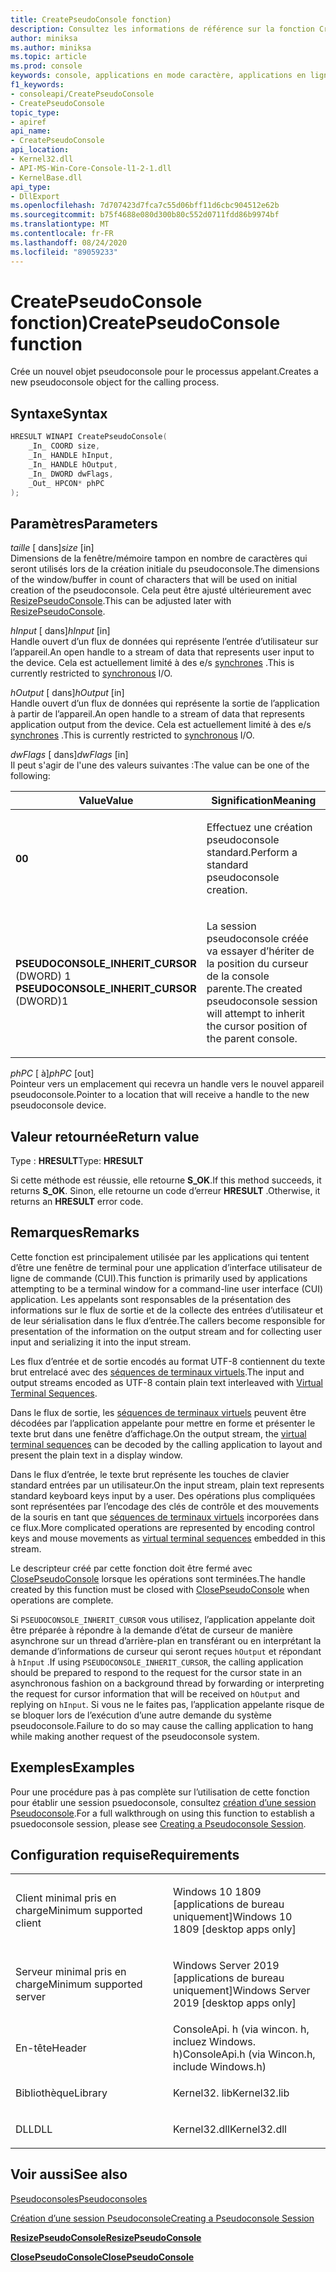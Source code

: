 ```yaml
---
title: CreatePseudoConsole fonction)
description: Consultez les informations de référence sur la fonction CreatePseudoConsole, qui alloue un nouveau pseudoconsole pour le processus appelant.
author: miniksa
ms.author: miniksa
ms.topic: article
ms.prod: console
keywords: console, applications en mode caractère, applications en ligne de commande, applications Terminal Server, API console, conpty, pseudoconsole
f1_keywords:
- consoleapi/CreatePseudoConsole
- CreatePseudoConsole
topic_type:
- apiref
api_name:
- CreatePseudoConsole
api_location:
- Kernel32.dll
- API-MS-Win-Core-Console-l1-2-1.dll
- KernelBase.dll
api_type:
- DllExport
ms.openlocfilehash: 7d707423d7fca7c55d06bff11d6cbc904512e62b
ms.sourcegitcommit: b75f4688e080d300b80c552d0711fdd86b9974bf
ms.translationtype: MT
ms.contentlocale: fr-FR
ms.lasthandoff: 08/24/2020
ms.locfileid: "89059233"
---
```

# <a name="createpseudoconsole-function"></a><span data-ttu-id="b14ab-104">CreatePseudoConsole fonction)</span><span class="sxs-lookup"><span data-stu-id="b14ab-104">CreatePseudoConsole function</span></span>


<span data-ttu-id="b14ab-105">Crée un nouvel objet pseudoconsole pour le processus appelant.</span><span class="sxs-lookup"><span data-stu-id="b14ab-105">Creates a new pseudoconsole object for the calling process.</span></span>

<a name="syntax"></a><span data-ttu-id="b14ab-106">Syntaxe</span><span class="sxs-lookup"><span data-stu-id="b14ab-106">Syntax</span></span>
------

```C
HRESULT WINAPI CreatePseudoConsole(
    _In_ COORD size,
    _In_ HANDLE hInput,
    _In_ HANDLE hOutput,
    _In_ DWORD dwFlags,
    _Out_ HPCON* phPC
);
```

<a name="parameters"></a><span data-ttu-id="b14ab-107">Paramètres</span><span class="sxs-lookup"><span data-stu-id="b14ab-107">Parameters</span></span>
----------

<span data-ttu-id="b14ab-108">*taille* \[ dans\]</span><span class="sxs-lookup"><span data-stu-id="b14ab-108">*size* \[in\]</span></span>  
<span data-ttu-id="b14ab-109">Dimensions de la fenêtre/mémoire tampon en nombre de caractères qui seront utilisés lors de la création initiale du pseudoconsole.</span><span class="sxs-lookup"><span data-stu-id="b14ab-109">The dimensions of the window/buffer in count of characters that will be used on initial creation of the pseudoconsole.</span></span> <span data-ttu-id="b14ab-110">Cela peut être ajusté ultérieurement avec [ResizePseudoConsole](resizepseudoconsole.md).</span><span class="sxs-lookup"><span data-stu-id="b14ab-110">This can be adjusted later with [ResizePseudoConsole](resizepseudoconsole.md).</span></span>

<span data-ttu-id="b14ab-111">*hInput* \[ dans\]</span><span class="sxs-lookup"><span data-stu-id="b14ab-111">*hInput* \[in\]</span></span>  
<span data-ttu-id="b14ab-112">Handle ouvert d’un flux de données qui représente l’entrée d’utilisateur sur l’appareil.</span><span class="sxs-lookup"><span data-stu-id="b14ab-112">An open handle to a stream of data that represents user input to the device.</span></span> <span data-ttu-id="b14ab-113">Cela est actuellement limité à des e/s [synchrones](https://docs.microsoft.com/windows/desktop/Sync/synchronization-and-overlapped-input-and-output) .</span><span class="sxs-lookup"><span data-stu-id="b14ab-113">This is currently restricted to [synchronous](https://docs.microsoft.com/windows/desktop/Sync/synchronization-and-overlapped-input-and-output) I/O.</span></span>

<span data-ttu-id="b14ab-114">*hOutput* \[ dans\]</span><span class="sxs-lookup"><span data-stu-id="b14ab-114">*hOutput* \[in\]</span></span>  
<span data-ttu-id="b14ab-115">Handle ouvert d’un flux de données qui représente la sortie de l’application à partir de l’appareil.</span><span class="sxs-lookup"><span data-stu-id="b14ab-115">An open handle to a stream of data that represents application output from the device.</span></span> <span data-ttu-id="b14ab-116">Cela est actuellement limité à des e/s [synchrones](https://docs.microsoft.com/windows/desktop/Sync/synchronization-and-overlapped-input-and-output) .</span><span class="sxs-lookup"><span data-stu-id="b14ab-116">This is currently restricted to [synchronous](https://docs.microsoft.com/windows/desktop/Sync/synchronization-and-overlapped-input-and-output) I/O.</span></span>

<span data-ttu-id="b14ab-117">*dwFlags* \[ dans\]</span><span class="sxs-lookup"><span data-stu-id="b14ab-117">*dwFlags* \[in\]</span></span>  
<span data-ttu-id="b14ab-118">Il peut s'agir de l'une des valeurs suivantes :</span><span class="sxs-lookup"><span data-stu-id="b14ab-118">The value can be one of the following:</span></span>
<table>
<colgroup>
<col width="50%" />
<col width="50%" />
</colgroup>
<thead>
<tr class="header">
<th><span data-ttu-id="b14ab-119">Value</span><span class="sxs-lookup"><span data-stu-id="b14ab-119">Value</span></span></th>
<th><span data-ttu-id="b14ab-120">Signification</span><span class="sxs-lookup"><span data-stu-id="b14ab-120">Meaning</span></span></th>
</tr>
</thead>
<tbody>
<tr class="odd">
<td><span data-ttu-id="b14ab-121"><strong>0</strong></span><span class="sxs-lookup"><span data-stu-id="b14ab-121"><strong>0</strong></span></span></td>
<td><p><span data-ttu-id="b14ab-122">Effectuez une création pseudoconsole standard.</span><span class="sxs-lookup"><span data-stu-id="b14ab-122">Perform a standard pseudoconsole creation.</span></span></p></td>
</tr>
<tr class="even">
<td><span data-ttu-id="b14ab-123"><span id="PSEUDOCONSOLE_INHERIT_CURSOR"></span><span id="pseudoconsole_inherit_cursor"></span>
<strong>PSEUDOCONSOLE_INHERIT_CURSOR</strong> (DWORD) 1</span><span class="sxs-lookup"><span data-stu-id="b14ab-123"><span id="PSEUDOCONSOLE_INHERIT_CURSOR"></span><span id="pseudoconsole_inherit_cursor"></span>
<strong>PSEUDOCONSOLE_INHERIT_CURSOR</strong> (DWORD)1</span></span></td>
<td><p><span data-ttu-id="b14ab-124">La session pseudoconsole créée va essayer d’hériter de la position du curseur de la console parente.</span><span class="sxs-lookup"><span data-stu-id="b14ab-124">The created pseudoconsole session will attempt to inherit the cursor position of the parent console.</span></span></p></td>
</tr>
</tbody>
</table>

<span data-ttu-id="b14ab-125">*phPC* \[ à\]</span><span class="sxs-lookup"><span data-stu-id="b14ab-125">*phPC* \[out\]</span></span>  
<span data-ttu-id="b14ab-126">Pointeur vers un emplacement qui recevra un handle vers le nouvel appareil pseudoconsole.</span><span class="sxs-lookup"><span data-stu-id="b14ab-126">Pointer to a location that will receive a handle to the new pseudoconsole device.</span></span>

<a name="return-value"></a><span data-ttu-id="b14ab-127">Valeur retournée</span><span class="sxs-lookup"><span data-stu-id="b14ab-127">Return value</span></span>
------------

<span data-ttu-id="b14ab-128">Type : **HRESULT**</span><span class="sxs-lookup"><span data-stu-id="b14ab-128">Type: **HRESULT**</span></span>

<span data-ttu-id="b14ab-129">Si cette méthode est réussie, elle retourne **S_OK**.</span><span class="sxs-lookup"><span data-stu-id="b14ab-129">If this method succeeds, it returns **S_OK**.</span></span> <span data-ttu-id="b14ab-130">Sinon, elle retourne un code d’erreur **HRESULT** .</span><span class="sxs-lookup"><span data-stu-id="b14ab-130">Otherwise, it returns an **HRESULT** error code.</span></span>

<a name="remarks"></a><span data-ttu-id="b14ab-131">Remarques</span><span class="sxs-lookup"><span data-stu-id="b14ab-131">Remarks</span></span>
-------

<span data-ttu-id="b14ab-132">Cette fonction est principalement utilisée par les applications qui tentent d’être une fenêtre de terminal pour une application d’interface utilisateur de ligne de commande (CUI).</span><span class="sxs-lookup"><span data-stu-id="b14ab-132">This function is primarily used by applications attempting to be a terminal window for a command-line user interface (CUI) application.</span></span> <span data-ttu-id="b14ab-133">Les appelants sont responsables de la présentation des informations sur le flux de sortie et de la collecte des entrées d’utilisateur et de leur sérialisation dans le flux d’entrée.</span><span class="sxs-lookup"><span data-stu-id="b14ab-133">The callers become responsible for presentation of the information on the output stream and for collecting user input and serializing it into the input stream.</span></span>

<span data-ttu-id="b14ab-134">Les flux d’entrée et de sortie encodés au format UTF-8 contiennent du texte brut entrelacé avec des [séquences de terminaux virtuels](console-virtual-terminal-sequences.md).</span><span class="sxs-lookup"><span data-stu-id="b14ab-134">The input and output streams encoded as UTF-8 contain plain text interleaved with [Virtual Terminal Sequences](console-virtual-terminal-sequences.md).</span></span> 

<span data-ttu-id="b14ab-135">Dans le flux de sortie, les [séquences de terminaux virtuels](console-virtual-terminal-sequences.md) peuvent être décodées par l’application appelante pour mettre en forme et présenter le texte brut dans une fenêtre d’affichage.</span><span class="sxs-lookup"><span data-stu-id="b14ab-135">On the output stream, the [virtual terminal sequences](console-virtual-terminal-sequences.md) can be decoded by the calling application to layout and present the plain text in a display window.</span></span> 

<span data-ttu-id="b14ab-136">Dans le flux d’entrée, le texte brut représente les touches de clavier standard entrées par un utilisateur.</span><span class="sxs-lookup"><span data-stu-id="b14ab-136">On the input stream, plain text represents standard keyboard keys input by a user.</span></span> <span data-ttu-id="b14ab-137">Des opérations plus compliquées sont représentées par l’encodage des clés de contrôle et des mouvements de la souris en tant que [séquences de terminaux virtuels](console-virtual-terminal-sequences.md) incorporées dans ce flux.</span><span class="sxs-lookup"><span data-stu-id="b14ab-137">More complicated operations are represented by encoding control keys and mouse movements as [virtual terminal sequences](console-virtual-terminal-sequences.md) embedded in this stream.</span></span>

<span data-ttu-id="b14ab-138">Le descripteur créé par cette fonction doit être fermé avec [ClosePseudoConsole](closepseudoconsole.md) lorsque les opérations sont terminées.</span><span class="sxs-lookup"><span data-stu-id="b14ab-138">The handle created by this function must be closed with [ClosePseudoConsole](closepseudoconsole.md) when operations are complete.</span></span>

<span data-ttu-id="b14ab-139">Si `PSEUDOCONSOLE_INHERIT_CURSOR` vous utilisez, l’application appelante doit être préparée à répondre à la demande d’état de curseur de manière asynchrone sur un thread d’arrière-plan en transférant ou en interprétant la demande d’informations de curseur qui seront reçues `hOutput` et répondant à `hInput` .</span><span class="sxs-lookup"><span data-stu-id="b14ab-139">If using `PSEUDOCONSOLE_INHERIT_CURSOR`, the calling application should be prepared to respond to the request for the cursor state in an asynchronous fashion on a background thread by forwarding or interpreting the request for cursor information that will be received on `hOutput` and replying on `hInput`.</span></span> <span data-ttu-id="b14ab-140">Si vous ne le faites pas, l’application appelante risque de se bloquer lors de l’exécution d’une autre demande du système pseudoconsole.</span><span class="sxs-lookup"><span data-stu-id="b14ab-140">Failure to do so may cause the calling application to hang while making another request of the pseudoconsole system.</span></span>

<a name="examples"></a><span data-ttu-id="b14ab-141">Exemples</span><span class="sxs-lookup"><span data-stu-id="b14ab-141">Examples</span></span>
--------

<span data-ttu-id="b14ab-142">Pour une procédure pas à pas complète sur l’utilisation de cette fonction pour établir une session psuedoconsole, consultez [création d’une session Pseudoconsole](creating-a-pseudoconsole-session.md).</span><span class="sxs-lookup"><span data-stu-id="b14ab-142">For a full walkthrough on using this function to establish a psuedoconsole session, please see [Creating a Pseudoconsole Session](creating-a-pseudoconsole-session.md).</span></span>

<a name="requirements"></a><span data-ttu-id="b14ab-143">Configuration requise</span><span class="sxs-lookup"><span data-stu-id="b14ab-143">Requirements</span></span>
------------

<table>
<colgroup>
<col width="50%" />
<col width="50%" />
</colgroup>
<tbody>
<tr class="odd">
<td><p><span data-ttu-id="b14ab-144">Client minimal pris en charge</span><span class="sxs-lookup"><span data-stu-id="b14ab-144">Minimum supported client</span></span></p></td>
<td><p><span data-ttu-id="b14ab-145">Windows 10 1809 [applications de bureau uniquement]</span><span class="sxs-lookup"><span data-stu-id="b14ab-145">Windows 10 1809 [desktop apps only]</span></span></p></td>
</tr>
<tr class="even">
<td><p><span data-ttu-id="b14ab-146">Serveur minimal pris en charge</span><span class="sxs-lookup"><span data-stu-id="b14ab-146">Minimum supported server</span></span></p></td>
<td><p><span data-ttu-id="b14ab-147">Windows Server 2019 [applications de bureau uniquement]</span><span class="sxs-lookup"><span data-stu-id="b14ab-147">Windows Server 2019 [desktop apps only]</span></span></p></td>
</tr>
<tr class="odd">
<td><p><span data-ttu-id="b14ab-148">En-tête</span><span class="sxs-lookup"><span data-stu-id="b14ab-148">Header</span></span></p></td>
<td><span data-ttu-id="b14ab-149">ConsoleApi. h (via wincon. h, incluez Windows. h)</span><span class="sxs-lookup"><span data-stu-id="b14ab-149">ConsoleApi.h (via Wincon.h, include Windows.h)</span></span></td>
</tr>
<tr class="even">
<td><p><span data-ttu-id="b14ab-150">Bibliothèque</span><span class="sxs-lookup"><span data-stu-id="b14ab-150">Library</span></span></p></td>
<td><span data-ttu-id="b14ab-151">Kernel32. lib</span><span class="sxs-lookup"><span data-stu-id="b14ab-151">Kernel32.lib</span></span></td>
</tr>
<tr class="odd">
<td><p><span data-ttu-id="b14ab-152">DLL</span><span class="sxs-lookup"><span data-stu-id="b14ab-152">DLL</span></span></p></td>
<td><span data-ttu-id="b14ab-153">Kernel32.dll</span><span class="sxs-lookup"><span data-stu-id="b14ab-153">Kernel32.dll</span></span></td>
</tr>
<tr class="even">
</tr>
<tr class="odd">
</tr>
<tr class="even">
</tr>
</tbody>
</table>

## <a name="span-idsee_alsospansee-also"></a><span data-ttu-id="b14ab-154"><span id="see_also"></span>Voir aussi</span><span class="sxs-lookup"><span data-stu-id="b14ab-154"><span id="see_also"></span>See also</span></span>


[<span data-ttu-id="b14ab-155">Pseudoconsoles</span><span class="sxs-lookup"><span data-stu-id="b14ab-155">Pseudoconsoles</span></span>](pseudoconsoles.md)

[<span data-ttu-id="b14ab-156">Création d’une session Pseudoconsole</span><span class="sxs-lookup"><span data-stu-id="b14ab-156">Creating a Pseudoconsole Session</span></span>](creating-a-pseudoconsole-session.md)

[<span data-ttu-id="b14ab-157">**ResizePseudoConsole**</span><span class="sxs-lookup"><span data-stu-id="b14ab-157">**ResizePseudoConsole**</span></span>](resizepseudoconsole.md)

[<span data-ttu-id="b14ab-158">**ClosePseudoConsole**</span><span class="sxs-lookup"><span data-stu-id="b14ab-158">**ClosePseudoConsole**</span></span>](closepseudoconsole.md)
